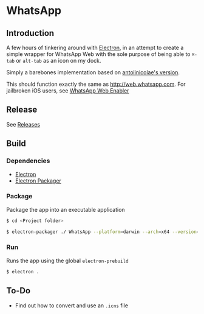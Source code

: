 # WhatsApp

## Introduction

A few hours of tinkering around with [Electron](http://electron.atom.io), in an attempt to create a simple wrapper for WhatsApp Web with the sole purpose of being able to `⌘-tab` or `alt-tab` as an icon on my dock.

Simply a barebones implementation based on [antolinicolae's version](https://github.com/anatolinicolae/whatsapp).

This should function exactly the same as http://web.whatsapp.com. For jailbroken iOS users, see [WhatsApp Web Enabler](http://moreinfo.thebigboss.org/moreinfo/depiction.php?file=whatsappwebenablerDp)

## Release

See [Releases](https://github.com/skewedlines/WhatsApp-Desktop/releases)

## Build

### Dependencies
- [Electron](https://github.com/atom/electron)
- [Electron Packager](https://github.com/maxogden/electron-packager)

### Package

Package the app into an executable application

```bash
$ cd <Project folder>

$ electron-packager ./ WhatsApp --platform=darwin --arch=x64 --version=0.29.1 --out=./build --icon=./assets/icon/whatsapp.icns --overwrite
```

### Run

Runs the app using the global `electron-prebuild`
```bash
$ electron .
```

## To-Do

- Find out how to convert and use an `.icns` file

